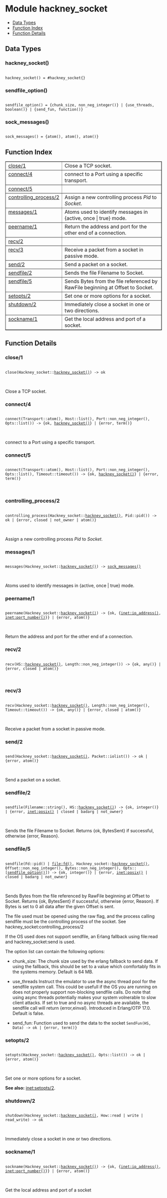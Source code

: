 

# Module hackney_socket #
* [Data Types](#types)
* [Function Index](#index)
* [Function Details](#functions)



<a name="types"></a>

## Data Types ##




### <a name="type-hackney_socket">hackney_socket()</a> ###



<pre><code>
hackney_socket() = #hackney_socket{}
</code></pre>





### <a name="type-sendfile_option">sendfile_option()</a> ###



<pre><code>
sendfile_option() = {chunk_size, non_neg_integer()} | {use_threads, boolean()} | {send_fun, function()}
</code></pre>





### <a name="type-sock_messages">sock_messages()</a> ###



<pre><code>
sock_messages() = {atom(), atom(), atom()}
</code></pre>


<a name="index"></a>

## Function Index ##


<table width="100%" border="1" cellspacing="0" cellpadding="2" summary="function index"><tr><td valign="top"><a href="#close-1">close/1</a></td><td>Close a TCP socket.</td></tr><tr><td valign="top"><a href="#connect-4">connect/4</a></td><td>connect to a Port using a specific transport.</td></tr><tr><td valign="top"><a href="#connect-5">connect/5</a></td><td></td></tr><tr><td valign="top"><a href="#controlling_process-2">controlling_process/2</a></td><td>Assign a new controlling process <em>Pid</em> to <em>Socket</em>.</td></tr><tr><td valign="top"><a href="#messages-1">messages/1</a></td><td>Atoms used to identify messages in {active, once | true} mode.</td></tr><tr><td valign="top"><a href="#peername-1">peername/1</a></td><td>Return the address and port for the other end of a connection.</td></tr><tr><td valign="top"><a href="#recv-2">recv/2</a></td><td></td></tr><tr><td valign="top"><a href="#recv-3">recv/3</a></td><td>Receive a packet from a socket in passive mode.</td></tr><tr><td valign="top"><a href="#send-2">send/2</a></td><td>Send a packet on a socket.</td></tr><tr><td valign="top"><a href="#sendfile-2">sendfile/2</a></td><td>Sends the file Filename to Socket.</td></tr><tr><td valign="top"><a href="#sendfile-5">sendfile/5</a></td><td>Sends Bytes from the file referenced by RawFile beginning at Offset to
Socket.</td></tr><tr><td valign="top"><a href="#setopts-2">setopts/2</a></td><td>Set one or more options for a socket.</td></tr><tr><td valign="top"><a href="#shutdown-2">shutdown/2</a></td><td>Immediately close a socket in one or two directions.</td></tr><tr><td valign="top"><a href="#sockname-1">sockname/1</a></td><td>Get the local address and port of a socket.</td></tr></table>


<a name="functions"></a>

## Function Details ##

<a name="close-1"></a>

### close/1 ###


<pre><code>
close(Hackney_socket::<a href="#type-hackney_socket">hackney_socket()</a>) -&gt; ok
</code></pre>
<br />

Close a TCP socket.
<a name="connect-4"></a>

### connect/4 ###


<pre><code>
connect(Transport::atom(), Host::list(), Port::non_neg_integer(), Opts::list()) -&gt; {ok, <a href="#type-hackney_socket">hackney_socket()</a>} | {error, term()}
</code></pre>
<br />

connect to a Port using a specific transport.
<a name="connect-5"></a>

### connect/5 ###


<pre><code>
connect(Transport::atom(), Host::list(), Port::non_neg_integer(), Opts::list(), Timeout::timeout()) -&gt; {ok, <a href="#type-hackney_socket">hackney_socket()</a>} | {error, term()}
</code></pre>
<br />


<a name="controlling_process-2"></a>

### controlling_process/2 ###


<pre><code>
controlling_process(Hackney_socket::<a href="#type-hackney_socket">hackney_socket()</a>, Pid::pid()) -&gt; ok | {error, closed | not_owner | atom()}
</code></pre>
<br />

Assign a new controlling process _Pid_ to _Socket_.
<a name="messages-1"></a>

### messages/1 ###


<pre><code>
messages(Hackney_socket::<a href="#type-hackney_socket">hackney_socket()</a>) -&gt; <a href="#type-sock_messages">sock_messages()</a>
</code></pre>
<br />

Atoms used to identify messages in {active, once | true} mode.
<a name="peername-1"></a>

### peername/1 ###


<pre><code>
peername(Hackney_socket::<a href="#type-hackney_socket">hackney_socket()</a>) -&gt; {ok, {<a href="inet.md#type-ip_address">inet:ip_address()</a>, <a href="inet.md#type-port_number">inet:port_number()</a>}} | {error, atom()}
</code></pre>
<br />

Return the address and port for the other end of a connection.
<a name="recv-2"></a>

### recv/2 ###


<pre><code>
recv(HS::<a href="#type-hackney_socket">hackney_socket()</a>, Length::non_neg_integer()) -&gt; {ok, any()} | {error, closed | atom()}
</code></pre>
<br />


<a name="recv-3"></a>

### recv/3 ###


<pre><code>
recv(Hackney_socket::<a href="#type-hackney_socket">hackney_socket()</a>, Length::non_neg_integer(), Timeout::timeout()) -&gt; {ok, any()} | {error, closed | atom()}
</code></pre>
<br />

Receive a packet from a socket in passive mode.
<a name="send-2"></a>

### send/2 ###


<pre><code>
send(Hackney_socket::<a href="#type-hackney_socket">hackney_socket()</a>, Packet::iolist()) -&gt; ok | {error, atom()}
</code></pre>
<br />

Send a packet on a socket.
<a name="sendfile-2"></a>

### sendfile/2 ###


<pre><code>
sendfile(Filename::string(), HS::<a href="#type-hackney_socket">hackney_socket()</a>) -&gt; {ok, integer()} | {error, <a href="inet.md#type-posix">inet:posix()</a> | closed | badarg | not_owner}
</code></pre>
<br />

Sends the file Filename to Socket. Returns {ok, BytesSent} if
successful, otherwise {error, Reason}.
<a name="sendfile-5"></a>

### sendfile/5 ###


<pre><code>
sendfile(Fd::pid() | <a href="file.md#type-fd">file:fd()</a>, Hackney_socket::<a href="#type-hackney_socket">hackney_socket()</a>, Offset::non_neg_integer(), Bytes::non_neg_integer(), Opts::[<a href="#type-sendfile_option">sendfile_option()</a>]) -&gt; {ok, integer()} | {error, <a href="inet.md#type-posix">inet:posix()</a> | closed | badarg | not_owner}
</code></pre>
<br />


Sends Bytes from the file referenced by RawFile beginning at Offset to
Socket. Returns {ok, BytesSent} if successful, otherwise {error, Reason}.
If Bytes is set to 0 all data after the given Offset is sent.



The file used must be opened using the raw flag, and the process calling
sendfile must be the controlling process of the socket. See
hackney_socket:controlling_process/2



If the OS used does not support sendfile, an Erlang fallback using
file:read and hackney_socket:send is used.



The option list can contain the following options:



* chunk_size: The chunk size used by the erlang fallback to send data. If using the
fallback, this should be set to a value which comfortably fits in the
systems memory. Default is 64 MB.

* use_threads Instruct the emulator to use the async thread pool for the
sendfile system call. This could be usefull if the OS you are running on
does not properly support non-blocking sendfile calls. Do note that using
async threads potentially makes your system volnerable to slow client
attacks. If set to true and no async threads are available, the sendfile
call will return {error,einval}. Introduced in Erlang/OTP 17.0. Default is
false.

* send_fun: Function used to send the data to the socket `SendFun(HS,
Data) -> ok | {error, term()}`


<a name="setopts-2"></a>

### setopts/2 ###


<pre><code>
setopts(Hackney_socket::<a href="#type-hackney_socket">hackney_socket()</a>, Opts::list()) -&gt; ok | {error, atom()}
</code></pre>
<br />

Set one or more options for a socket.

__See also:__ [inet:setopts/2](inet.md#setopts-2).
<a name="shutdown-2"></a>

### shutdown/2 ###


<pre><code>
shutdown(Hackney_socket::<a href="#type-hackney_socket">hackney_socket()</a>, How::read | write | read_write) -&gt; ok
</code></pre>
<br />

Immediately close a socket in one or two directions.
<a name="sockname-1"></a>

### sockname/1 ###


<pre><code>
sockname(Hackney_socket::<a href="#type-hackney_socket">hackney_socket()</a>) -&gt; {ok, {<a href="inet.md#type-ip_address">inet:ip_address()</a>, <a href="inet.md#type-port_number">inet:port_number()</a>}} | {error, atom()}
</code></pre>
<br />

Get the local address and port of a socket
